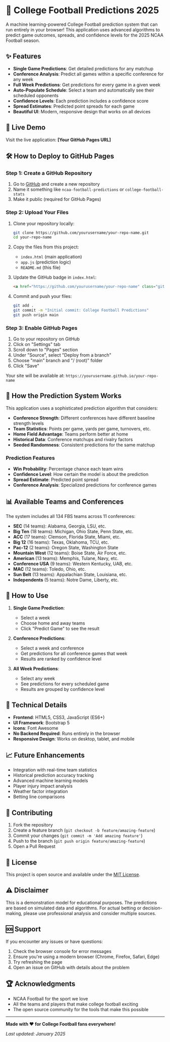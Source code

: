 # 🏈 College Football Predictions 2025

A machine learning-powered College Football prediction system that can run entirely in your browser! This application uses advanced algorithms to predict game outcomes, spreads, and confidence levels for the 2025 NCAA Football season.

## ✨ Features

- **Single Game Predictions**: Get detailed predictions for any matchup
- **Conference Analysis**: Predict all games within a specific conference for any week
- **Full Week Predictions**: Get predictions for every game in a given week
- **Auto-Populate Schedule**: Select a team and automatically see their scheduled opponents
- **Confidence Levels**: Each prediction includes a confidence score
- **Spread Estimates**: Predicted point spreads for each game
- **Beautiful UI**: Modern, responsive design that works on all devices

## 🚀 Live Demo

Visit the live application: **[Your GitHub Pages URL]**

## 🛠️ How to Deploy to GitHub Pages

### Step 1: Create a GitHub Repository

1. Go to [GitHub](https://github.com) and create a new repository
2. Name it something like `ncaa-football-predictions` or `college-football-stats`
3. Make it public (required for GitHub Pages)

### Step 2: Upload Your Files

1. Clone your repository locally:
   ```bash
   git clone https://github.com/yourusername/your-repo-name.git
   cd your-repo-name
   ```

2. Copy the files from this project:
   - `index.html` (main application)
   - `app.js` (prediction logic)
   - `README.md` (this file)

3. Update the GitHub badge in `index.html`:
   ```html
   <a href="https://github.com/yourusername/your-repo-name" class="github-badge">
   ```

4. Commit and push your files:
   ```bash
   git add .
   git commit -m "Initial commit: College Football Predictions"
   git push origin main
   ```

### Step 3: Enable GitHub Pages

1. Go to your repository on GitHub
2. Click on "Settings" tab
3. Scroll down to "Pages" section
4. Under "Source", select "Deploy from a branch"
5. Choose "main" branch and "/ (root)" folder
6. Click "Save"

Your site will be available at: `https://yourusername.github.io/your-repo-name`

## 🧠 How the Prediction System Works

This application uses a sophisticated prediction algorithm that considers:

- **Conference Strength**: Different conferences have different baseline strength levels
- **Team Statistics**: Points per game, yards per game, turnovers, etc.
- **Home Field Advantage**: Teams perform better at home
- **Historical Data**: Conference matchups and rivalry factors
- **Seeded Randomness**: Consistent predictions for the same matchup

### Prediction Features

- **Win Probability**: Percentage chance each team wins
- **Confidence Level**: How certain the model is about the prediction
- **Spread Estimate**: Predicted point spread
- **Conference Analysis**: Specialized predictions for conference games

## 📊 Available Teams and Conferences

The system includes all 134 FBS teams across 11 conferences:

- **SEC** (14 teams): Alabama, Georgia, LSU, etc.
- **Big Ten** (18 teams): Michigan, Ohio State, Penn State, etc.
- **ACC** (17 teams): Clemson, Florida State, Miami, etc.
- **Big 12** (16 teams): Texas, Oklahoma, TCU, etc.
- **Pac-12** (2 teams): Oregon State, Washington State
- **Mountain West** (12 teams): Boise State, Air Force, etc.
- **American** (13 teams): Memphis, Tulane, Navy, etc.
- **Conference USA** (9 teams): Western Kentucky, UAB, etc.
- **MAC** (12 teams): Toledo, Ohio, etc.
- **Sun Belt** (13 teams): Appalachian State, Louisiana, etc.
- **Independents** (5 teams): Notre Dame, Liberty, etc.

## 🎯 How to Use

1. **Single Game Prediction**:
   - Select a week
   - Choose home and away teams
   - Click "Predict Game" to see the result

2. **Conference Predictions**:
   - Select a week and conference
   - Get predictions for all conference games that week
   - Results are ranked by confidence level

3. **All Week Predictions**:
   - Select any week
   - See predictions for every scheduled game
   - Results are grouped by confidence level

## 🔧 Technical Details

- **Frontend**: HTML5, CSS3, JavaScript (ES6+)
- **UI Framework**: Bootstrap 5
- **Icons**: Font Awesome
- **No Backend Required**: Runs entirely in the browser
- **Responsive Design**: Works on desktop, tablet, and mobile

## 📈 Future Enhancements

- Integration with real-time team statistics
- Historical prediction accuracy tracking
- Advanced machine learning models
- Player injury impact analysis
- Weather factor integration
- Betting line comparisons

## 🤝 Contributing

1. Fork the repository
2. Create a feature branch (`git checkout -b feature/amazing-feature`)
3. Commit your changes (`git commit -m 'Add amazing feature'`)
4. Push to the branch (`git push origin feature/amazing-feature`)
5. Open a Pull Request

## 📝 License

This project is open source and available under the [MIT License](LICENSE).

## ⚠️ Disclaimer

This is a demonstration model for educational purposes. The predictions are based on simulated data and algorithms. For actual betting or decision-making, please use professional analysis and consider multiple sources.

## 🆘 Support

If you encounter any issues or have questions:

1. Check the browser console for error messages
2. Ensure you're using a modern browser (Chrome, Firefox, Safari, Edge)
3. Try refreshing the page
4. Open an issue on GitHub with details about the problem

## 🏆 Acknowledgments

- NCAA Football for the sport we love
- All the teams and players that make college football exciting
- The open source community for the tools that make this possible

---

**Made with ❤️ for College Football fans everywhere!**

*Last updated: January 2025* 